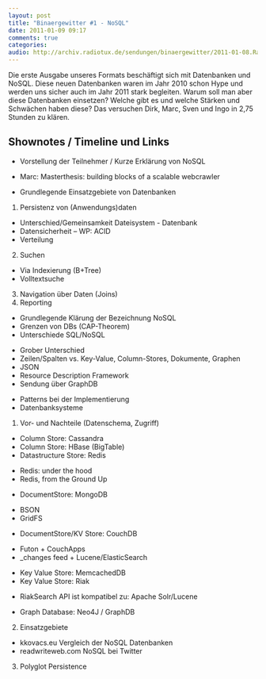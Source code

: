```yaml
---
layout: post
title: "Binaergewitter #1 - NoSQL"
date: 2011-01-09 09:17
comments: true
categories: 
audio: http://archiv.radiotux.de/sendungen/binaergewitter/2011-01-08.RadioTux.Binaergewitter.NoSQL.mp3
---
```


Die erste Ausgabe unseres Formats beschäftigt sich mit Datenbanken und NoSQL. Diese neuen Datenbanken waren im Jahr 2010 schon Hype und werden uns sicher auch im Jahr 2011 stark begleiten. Warum soll man aber diese Datenbanken einsetzen? Welche gibt es und welche Stärken und Schwächen haben diese? Das versuchen Dirk, Marc, Sven und Ingo in 2,75 Stunden zu klären.

## Shownotes / Timeline und Links

* Vorstellung der Teilnehmer / Kurze Erklärung von NoSQL
 - Marc: Masterthesis: building blocks of a scalable webcrawler
* Grundlegende Einsatzgebiete von Datenbanken
 1. Persistenz von (Anwendungs)daten
  - Unterschied/Gemeinsamkeit Dateisystem -  Datenbank
  - Datensicherheit – WP: ACID
  - Verteilung
 2. Suchen
  - Via Indexierung (B+Tree)
  - Volltextsuche
 3. Navigation über Daten (Joins)
 4. Reporting
* Grundlegende Klärung der Bezeichnung NoSQL
* Grenzen von DBs (CAP-Theorem)
* Unterschiede SQL/NoSQL
 - Grober Unterschied
 - Zeilen/Spalten vs. Key-Value, Column-Stores, Dokumente, Graphen
 - JSON
 - Resource Description Framework
 - Sendung über GraphDB
* Patterns bei der Implementierung
* Datenbanksysteme
 1. Vor- und Nachteile (Datenschema, Zugriff)
  - Column Store: Cassandra
  - Column Store: HBase (BigTable)
  - Datastructure Store: Redis
   * Redis: under the hood
   * Redis, from the Ground Up
  - DocumentStore: MongoDB
   * BSON
   * GridFS
  - DocumentStore/KV Store: CouchDB
   * Futon + CouchApps
   * _changes feed + Lucene/ElasticSearch
  - Key Value Store: MemcachedDB
  - Key Value Store: Riak
   * RiakSearch API ist kompatibel zu: Apache Solr/Lucene
  - Graph Database: Neo4J / GraphDB
 2. Einsatzgebiete
  - kkovacs.eu Vergleich der NoSQL Datenbanken
  - readwriteweb.com NoSQL bei Twitter
 3. Polyglot Persistence
